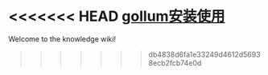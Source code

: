 <<<<<<< HEAD
[gollum安装使用](gollum安装使用)
=======
Welcome to the knowledge wiki!
>>>>>>> db4838d6fa1e33249d4612d56938ecb2fcb74e0d
